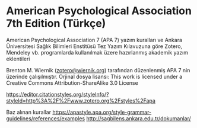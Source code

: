# American Psychological Association 7th Edition (Türkçe)
American Psychological Association 7 (APA 7) yazım kuralları ve Ankara Üniversitesi Sağlık Bilimleri Enstitüsü Tez Yazım Kılavuzuna göre Zotero, Mendeley vb. programlarda kullanılmak üzere hazırlanmış akademik yazım eklentileri


 

Brenton M. Wiernik (zotero@wiernik.org) tarafından düzenlenmiş APA 7 nin üzerinde çalışılmıştır.
Orjinal dosya lisansı: This work is licensed under a Creative Commons Attribution-ShareAlike 3.0 License

https://editor.citationstyles.org/styleInfo/?styleId=http%3A%2F%2Fwww.zotero.org%2Fstyles%2Fapa


Baz alınan kurallar
https://apastyle.apa.org/style-grammar-guidelines/references/examples
http://sagbilens.ankara.edu.tr/dokumanlar/
